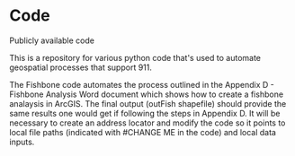 # Code
Publicly available code

This is a repository for various python code that's used to automate geospatial processes that support 911.

The Fishbone code automates the process outlined in the Appendix D - Fishbone Analysis Word document which shows how to create a fishbone analaysis in ArcGIS.  The final output (outFish shapefile) should provide the same results one would get if following the steps in Appendix D.  It will be necessary to create an address locator and modify the code so it points to local file paths (indicated with #CHANGE ME in the code) and local data inputs.
